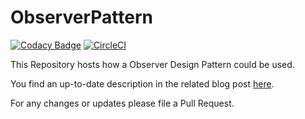 # ObserverPattern

[![Codacy Badge](https://api.codacy.com/project/badge/Grade/b482f7768a5741459a2f31dfe782fb2a)](https://www.codacy.com/manual/patrick.schadler/ObserverPattern?utm_source=github.com&utm_medium=referral&utm_content=DonkeyKongJr/ObserverPattern&utm_campaign=Badge_Grade)
[![CircleCI](https://circleci.com/gh/DonkeyKongJr/ObserverPattern.svg?style=svg)](https://circleci.com/gh/DonkeyKongJr/ObserverPattern)

This Repository hosts how a Observer Design Pattern could be used.

You find an up-to-date description in the related blog post [here](https://www.patrickschadler.com/observer-design-pattern/). 

For any changes or updates please file a Pull Request.
